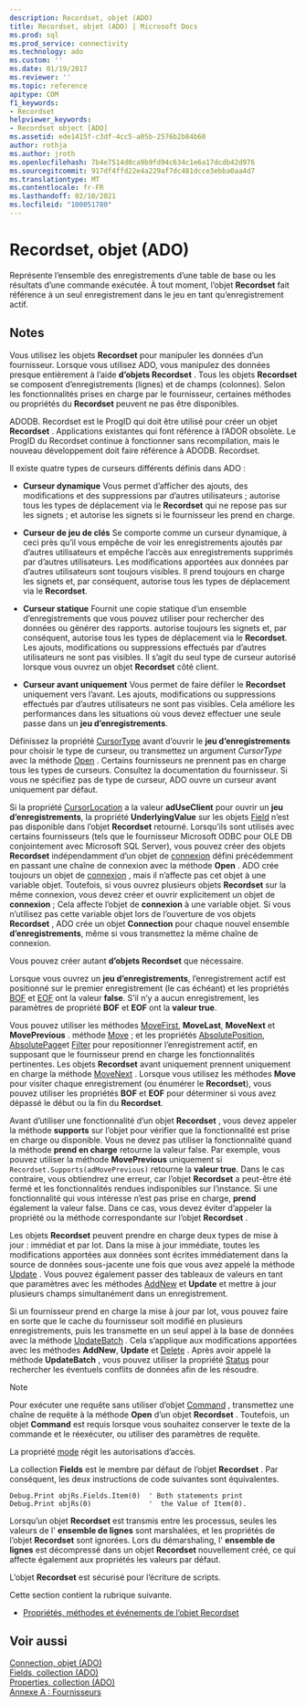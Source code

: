 ```yaml
---
description: Recordset, objet (ADO)
title: Recordset, objet (ADO) | Microsoft Docs
ms.prod: sql
ms.prod_service: connectivity
ms.technology: ado
ms.custom: ''
ms.date: 01/19/2017
ms.reviewer: ''
ms.topic: reference
apitype: COM
f1_keywords:
- Recordset
helpviewer_keywords:
- Recordset object [ADO]
ms.assetid: ede1415f-c3df-4cc5-a05b-2576b2b84b60
author: rothja
ms.author: jroth
ms.openlocfilehash: 7b4e7514d0ca9b9fd94c634c1e6a17dcdb42d976
ms.sourcegitcommit: 917df4ffd22e4a229af7dc481dcce3ebba0aa4d7
ms.translationtype: MT
ms.contentlocale: fr-FR
ms.lasthandoff: 02/10/2021
ms.locfileid: "100051780"
---
```

# <a name="recordset-object-ado"></a>Recordset, objet (ADO)
Représente l’ensemble des enregistrements d’une table de base ou les résultats d’une commande exécutée. À tout moment, l’objet **Recordset** fait référence à un seul enregistrement dans le jeu en tant qu’enregistrement actif.  
  
## <a name="remarks"></a>Notes  
 Vous utilisez les objets **Recordset** pour manipuler les données d’un fournisseur. Lorsque vous utilisez ADO, vous manipulez des données presque entièrement à l’aide **d’objets Recordset** . Tous les objets **Recordset** se composent d’enregistrements (lignes) et de champs (colonnes). Selon les fonctionnalités prises en charge par le fournisseur, certaines méthodes ou propriétés du **Recordset** peuvent ne pas être disponibles.  
  
 ADODB. Recordset est le ProgID qui doit être utilisé pour créer un objet **Recordset** . Applications existantes qui font référence à l’ADOR obsolète. Le ProgID du Recordset continue à fonctionner sans recompilation, mais le nouveau développement doit faire référence à ADODB. Recordset.  
  
 Il existe quatre types de curseurs différents définis dans ADO :  
  
-   **Curseur dynamique** Vous permet d’afficher des ajouts, des modifications et des suppressions par d’autres utilisateurs ; autorise tous les types de déplacement via le **Recordset** qui ne repose pas sur les signets ; et autorise les signets si le fournisseur les prend en charge.  
  
-   **Curseur de jeu de clés** Se comporte comme un curseur dynamique, à ceci près qu’il vous empêche de voir les enregistrements ajoutés par d’autres utilisateurs et empêche l’accès aux enregistrements supprimés par d’autres utilisateurs. Les modifications apportées aux données par d’autres utilisateurs sont toujours visibles. Il prend toujours en charge les signets et, par conséquent, autorise tous les types de déplacement via le **Recordset**.  
  
-   **Curseur statique** Fournit une copie statique d’un ensemble d’enregistrements que vous pouvez utiliser pour rechercher des données ou générer des rapports. autorise toujours les signets et, par conséquent, autorise tous les types de déplacement via le **Recordset**. Les ajouts, modifications ou suppressions effectués par d’autres utilisateurs ne sont pas visibles. Il s’agit du seul type de curseur autorisé lorsque vous ouvrez un objet **Recordset** côté client.  
  
-   **Curseur avant uniquement** Vous permet de faire défiler le **Recordset** uniquement vers l’avant. Les ajouts, modifications ou suppressions effectués par d’autres utilisateurs ne sont pas visibles. Cela améliore les performances dans les situations où vous devez effectuer une seule passe dans un **jeu d’enregistrements**.  
  
 Définissez la propriété [CursorType](./cursortype-property-ado.md) avant d’ouvrir le **jeu d’enregistrements** pour choisir le type de curseur, ou transmettez un argument *CursorType* avec la méthode [Open](./open-method-ado-recordset.md) . Certains fournisseurs ne prennent pas en charge tous les types de curseurs. Consultez la documentation du fournisseur. Si vous ne spécifiez pas de type de curseur, ADO ouvre un curseur avant uniquement par défaut.  
  
 Si la propriété [CursorLocation](./cursorlocation-property-ado.md) a la valeur **adUseClient** pour ouvrir un **jeu d’enregistrements**, la propriété **UnderlyingValue** sur les objets [Field](./field-object.md) n’est pas disponible dans l’objet **Recordset** retourné. Lorsqu’ils sont utilisés avec certains fournisseurs (tels que le fournisseur Microsoft ODBC pour OLE DB conjointement avec Microsoft SQL Server), vous pouvez créer des objets **Recordset** indépendamment d’un objet de [connexion](./connection-object-ado.md) défini précédemment en passant une chaîne de connexion avec la méthode **Open** . ADO crée toujours un objet de [connexion](./connection-object-ado.md) , mais il n’affecte pas cet objet à une variable objet. Toutefois, si vous ouvrez plusieurs objets **Recordset** sur la même connexion, vous devez créer et ouvrir explicitement un objet de **connexion** ; Cela affecte l’objet de **connexion** à une variable objet. Si vous n’utilisez pas cette variable objet lors de l’ouverture de vos objets **Recordset** , ADO crée un objet **Connection** pour chaque nouvel ensemble **d’enregistrements**, même si vous transmettez la même chaîne de connexion.  
  
 Vous pouvez créer autant **d’objets Recordset** que nécessaire.  
  
 Lorsque vous ouvrez un **jeu d’enregistrements**, l’enregistrement actif est positionné sur le premier enregistrement (le cas échéant) et les propriétés [BOF](./bof-eof-properties-ado.md) et [EOF](./bof-eof-properties-ado.md) ont la valeur **false**. S’il n’y a aucun enregistrement, les paramètres de propriété **BOF** et **EOF** ont la **valeur true**.  
  
 Vous pouvez utiliser les méthodes [MoveFirst](./movefirst-movelast-movenext-and-moveprevious-methods-ado.md), **MoveLast**, **MoveNext** et **MovePrevious** . méthode [Move](./move-method-ado.md) ; et les propriétés [AbsolutePosition](./absoluteposition-property-ado.md), [AbsolutePage](./absolutepage-property-ado.md)et [Filter](./filter-property.md) pour repositionner l’enregistrement actif, en supposant que le fournisseur prend en charge les fonctionnalités pertinentes. Les objets **Recordset** avant uniquement prennent uniquement en charge la méthode [MoveNext](./movefirst-movelast-movenext-and-moveprevious-methods-ado.md) . Lorsque vous utilisez les méthodes **Move** pour visiter chaque enregistrement (ou énumérer le **Recordset**), vous pouvez utiliser les propriétés **BOF** et **EOF** pour déterminer si vous avez dépassé le début ou la fin du **Recordset**.  
  
 Avant d’utiliser une fonctionnalité d’un objet **Recordset** , vous devez appeler la méthode **supports** sur l’objet pour vérifier que la fonctionnalité est prise en charge ou disponible. Vous ne devez pas utiliser la fonctionnalité quand la méthode **prend en charge** retourne la valeur false. Par exemple, vous pouvez utiliser la méthode **MovePrevious** uniquement si `Recordset.Supports(adMovePrevious)` retourne la **valeur true**. Dans le cas contraire, vous obtiendrez une erreur, car l’objet **Recordset** a peut-être été fermé et les fonctionnalités rendues indisponibles sur l’instance. Si une fonctionnalité qui vous intéresse n’est pas prise en charge, **prend** également la valeur false. Dans ce cas, vous devez éviter d’appeler la propriété ou la méthode correspondante sur l’objet **Recordset** .  
  
 Les objets **Recordset** peuvent prendre en charge deux types de mise à jour : immédiat et par lot. Dans la mise à jour immédiate, toutes les modifications apportées aux données sont écrites immédiatement dans la source de données sous-jacente une fois que vous avez appelé la méthode [Update](./update-method.md) . Vous pouvez également passer des tableaux de valeurs en tant que paramètres avec les méthodes [AddNew](./addnew-method-ado.md) et **Update** et mettre à jour plusieurs champs simultanément dans un enregistrement.  
  
 Si un fournisseur prend en charge la mise à jour par lot, vous pouvez faire en sorte que le cache du fournisseur soit modifié en plusieurs enregistrements, puis les transmette en un seul appel à la base de données avec la méthode [UpdateBatch](./updatebatch-method.md) . Cela s’applique aux modifications apportées avec les méthodes **AddNew**, **Update** et [Delete](./delete-method-ado-recordset.md) . Après avoir appelé la méthode **UpdateBatch** , vous pouvez utiliser la propriété [Status](./status-property-ado-recordset.md) pour rechercher les éventuels conflits de données afin de les résoudre.  
  
> [!NOTE]
>  Pour exécuter une requête sans utiliser d’objet [Command](./command-object-ado.md) , transmettez une chaîne de requête à la méthode **Open** d’un objet **Recordset** . Toutefois, un objet **Command** est requis lorsque vous souhaitez conserver le texte de la commande et le réexécuter, ou utiliser des paramètres de requête.  
  
 La propriété [mode](./mode-property-ado.md) régit les autorisations d’accès.  
  
 La collection **Fields** est le membre par défaut de l’objet **Recordset** . Par conséquent, les deux instructions de code suivantes sont équivalentes.  
  
```  
Debug.Print objRs.Fields.Item(0)  ' Both statements print   
Debug.Print objRs(0)              '  the Value of Item(0).  
```  
  
 Lorsqu’un objet **Recordset** est transmis entre les processus, seules les valeurs de l' **ensemble de lignes** sont marshalées, et les propriétés de l’objet **Recordset** sont ignorées. Lors du démarshaling, l' **ensemble de lignes** est décompressé dans un objet **Recordset** nouvellement créé, ce qui affecte également aux propriétés les valeurs par défaut.  
  
 L’objet **Recordset** est sécurisé pour l’écriture de scripts.  
  
 Cette section contient la rubrique suivante.  
  
-   [Propriétés, méthodes et événements de l’objet Recordset](./recordset-object-properties-methods-and-events.md)  
  
## <a name="see-also"></a>Voir aussi  
 [Connection, objet (ADO)](./connection-object-ado.md)   
 [Fields, collection (ADO)](./fields-collection-ado.md)   
 [Properties, collection (ADO)](./properties-collection-ado.md)   
 [Annexe A : Fournisseurs](../../guide/appendixes/appendix-a-providers.md)